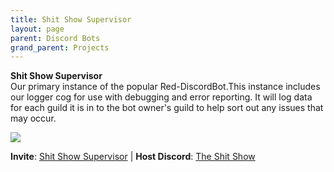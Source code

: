 ```yaml
---
title: Shit Show Supervisor
layout: page
parent: Discord Bots
grand_parent: Projects
---
```


**Shit Show Supervisor**<br />
Our primary instance of the popular Red-DiscordBot.This instance includes our logger cog for use with debugging and error reporting. It will log data for each guild it is in to the bot owner's guild to help sort out any issues that may occur.

![][Image]

 **Invite**: [Shit Show Supervisor][Invite] | **Host Discord**: [The Shit Show][Discord] 


[Image]: https://github.com/ShitShowDevelopment/Docs/assets/17615050/2bdc97d8-9ebe-4911-94d3-a2eeb876e373

[Invite]: https://discord.com/oauth2/authorize?client_id=1181304647508574248&scope=bot+applications.commands&permissions=8
[Discord]: https://dsc.gg/the-shit-show

